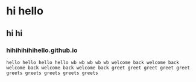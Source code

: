 # hi hello
## hi hi
### hihihihihihello.github.io
`hello hello hello hello wb wb wb wb wb welcome back welcome back welcome back welcome back welcome back greet greet greet greet greet greets greets greets greets greets`
